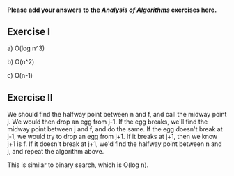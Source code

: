 #### Please add your answers to the ***Analysis of  Algorithms*** exercises here.

## Exercise I

a) O(log n^3)


b) O(n^2)


c) O(n-1)

## Exercise II

We should find the halfway point between n and f, and call the midway point j. We would then drop an egg from j-1. If the egg breaks, we'll find the midway point between j and f, and do the same. If the egg doesn't break at j-1, we would try to drop an egg from j+1. If it breaks at j+1, then we know j+1 is f. If it doesn't break at j+1, we'd find the halfway point between n and j, and repeat the algorithm above.

This is similar to binary search, which is O(log n).
